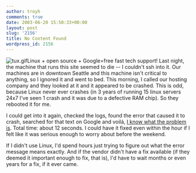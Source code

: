 ```yaml
---
author: troyh
comments: true
date: 2003-06-20 15:50:33+00:00
layout: post
slug: '2156'
title: No Content Found
wordpress_id: 2156
---
```


![tux.gif](http://www.troyandgay.com/archives/tux.gif)Linux + open source + Google=free fast tech support! Last night, the machine that runs this site seemed to die -- I couldn't ssh into it. Our machines are in downtown Seattle and this machine isn't critical to anything, so I ignored it and went to bed. This morning, I called our hosting company and they looked at it and it appeared to be crashed. This is odd, because Linux never ever crashes (in 3 years of running 15 linux servers 24x7 I've seen 1 crash and it was due to a defective RAM chip). So they rebooted it for me.

I could get into it again, checked the logs, found the error that caused it to crash, searched for that text on Google and voilá, [I know what the problem is](http://rhn.redhat.com/errata/RHBA-2002-085.html). Total time: about 12 seconds. I could have it fixed even within the  hour if I felt like it was serious enough to worry about before the weekend.

If I didn't use Linux, I'd spend hours just trying to figure out what the error message means exactly. And if the vendor didn't have a fix available (if they deemed it important enough to fix, that is), I'd have to wait months or even years for a fix, if it ever came.
